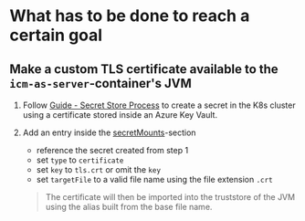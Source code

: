# What has to be done to reach a certain goal

## Make a custom TLS certificate available to the `icm-as-server`-container's JVM

1. Follow [Guide - Secret Store Process](https://support.intershop.com/kb/index.php/Display/X31381) to create a secret in the K8s cluster using a certificate stored inside an Azure Key Vault.
2. Add an entry inside the [secretMounts](#secretMounts)-section

   - reference the secret created from step 1
   - set `type` to `certificate`
   - set `key` to `tls.crt` or omit the `key`
   - set `targetFile` to a valid file name using the file extension `.crt`

   > The certificate will then be imported into the truststore of the JVM using the alias built from the base file name.
